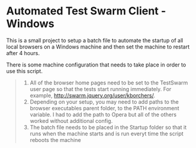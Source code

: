 Automated Test Swarm Client - Windows
================================
This is a small project to setup a batch file to automate the startup of all local browsers on a Windows machine and then set the machine to restart after 4 hours.

There is some machine configuration that needs to take place in order to use this script.
>1. All of the browser home pages need to be set to the TestSwarm user page so that the tests start running immediately. For example, http://swarm.jquery.org/user/kborchers/.
>2. Depending on your setup, you may need to add paths to the browser executables parent folder, to the PATH environment variable. I had to add the path to Opera but all of the others worked without additional config.
>3. The batch file needs to be placed in the Startup folder so that it runs when the machine starts and is run everyt time the script reboots the machine